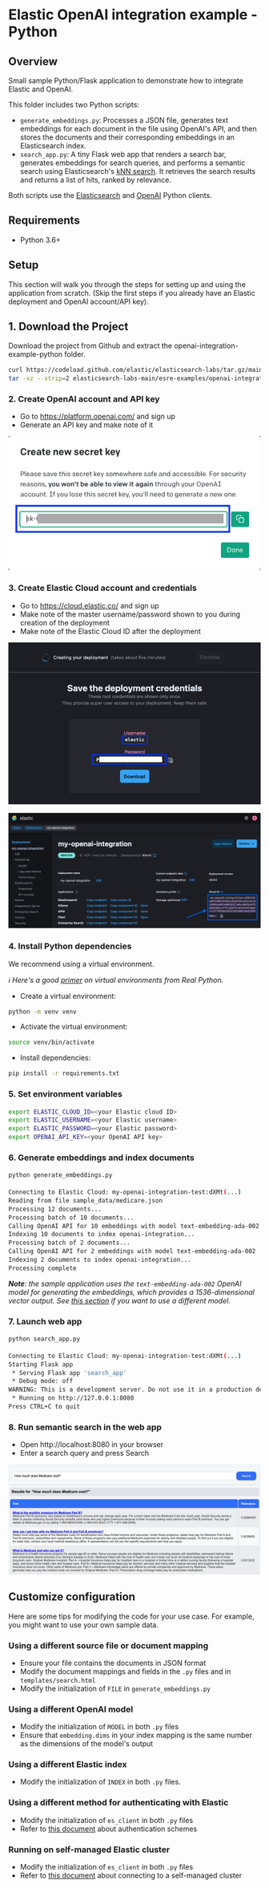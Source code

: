 # Elastic OpenAI integration example - Python

## Overview

Small sample Python/Flask application to demonstrate how to integrate Elastic and OpenAI.

This folder includes two Python scripts:

- `generate_embeddings.py`: Processes a JSON file, generates text embeddings for each document in the file using OpenAI's API, and then stores the documents and their corresponding embeddings in an Elasticsearch index.
- `search_app.py`: A tiny Flask web app that renders a search bar, generates embeddings for search queries, and performs a semantic search using Elasticsearch's [kNN search](https://www.elastic.co/guide/en/elasticsearch/reference/current/knn-search.html). It retrieves the search results and returns a list of hits, ranked by relevance.

Both scripts use the [Elasticsearch](https://github.com/elastic/elasticsearch-py) and [OpenAI](https://github.com/openai/openai-python) Python clients.

## Requirements

- Python 3.6+

## Setup

This section will walk you through the steps for setting up and using the application from scratch.
(Skip the first steps if you already have an Elastic deployment and OpenAI account/API key).

## 1. Download the Project

Download the project from Github and extract the openai-integration-example-python folder.

```bash
curl https://codeload.github.com/elastic/elasticsearch-labs/tar.gz/main | \
tar -xz --strip=2 elasticsearch-labs-main/esre-examples/openai-integration-example-python
```

### 2. Create OpenAI account and API key

- Go to https://platform.openai.com/ and sign up
- Generate an API key and make note of it

![OpenAI API key](images/openai_api_key.png)

### 3. Create Elastic Cloud account and credentials

- Go to https://cloud.elastic.co/ and sign up
- Make note of the master username/password shown to you during creation of the deployment
- Make note of the Elastic Cloud ID after the deployment

![Elastic Cloud credentials](images/elastic_credentials.png)

![Elastic Cloud ID](images/elastic_cloud_id.png)

### 4. Install Python dependencies

We recommend using a virtual environment.

_ℹ️ Here's a good [primer](https://realpython.com/python-virtual-environments-a-primer) on virtual environments from Real Python._

- Create a virtual environment:

```sh
python -m venv venv
```

- Activate the virtual environment:

```sh
source venv/bin/activate
```

- Install dependencies:

```sh
pip install -r requirements.txt
```

### 5. Set environment variables

```sh
export ELASTIC_CLOUD_ID=<your Elastic cloud ID>
export ELASTIC_USERNAME=<your Elastic username>
export ELASTIC_PASSWORD=<your Elastic password>
export OPENAI_API_KEY=<your OpenAI API key>
```

### 6. Generate embeddings and index documents

```sh
python generate_embeddings.py

Connecting to Elastic Cloud: my-openai-integration-test:dXMt(...)
Reading from file sample_data/medicare.json
Processing 12 documents...
Processing batch of 10 documents...
Calling OpenAI API for 10 embeddings with model text-embedding-ada-002
Indexing 10 documents to index openai-integration...
Processing batch of 2 documents...
Calling OpenAI API for 2 embeddings with model text-embedding-ada-002
Indexing 2 documents to index openai-integration...
Processing complete
```

_**Note**: the sample application uses the `text-embedding-ada-002` OpenAI model for generating the embeddings, which provides a 1536-dimensional vector output. See [this section](#using-a-different-openai-model) if you want to use a different model._

### 7. Launch web app

```sh
python search_app.py

Connecting to Elastic Cloud: my-openai-integration-test:dXMt(...)
Starting Flask app
 * Serving Flask app 'search_app'
 * Debug mode: off
WARNING: This is a development server. Do not use it in a production deployment. Use a production WSGI server instead.
 * Running on http://127.0.0.1:8080
Press CTRL+C to quit
```

### 8. Run semantic search in the web app

- Open http://localhost:8080 in your browser
- Enter a search query and press Search

![Search example](images/search.png)

## Customize configuration

Here are some tips for modifying the code for your use case. For example, you might want to use your own sample data.

### Using a different source file or document mapping

- Ensure your file contains the documents in JSON format
- Modify the document mappings and fields in the `.py` files and in `templates/search.html`
- Modify the initialization of `FILE` in `generate_embeddings.py`

### Using a different OpenAI model

- Modify the initialization of `MODEL` in both `.py` files
- Ensure that `embedding.dims` in your index mapping is the same number as the dimensions of the model's output

### Using a different Elastic index

- Modify the initialization of `INDEX` in both `.py` files.

### Using a different method for authenticating with Elastic

- Modify the initialization of `es_client` in both `.py` files
- Refer to [this document](https://www.elastic.co/guide/en/elasticsearch/client/python-api/current/connecting.html#authentication) about authentication schemes

### Running on self-managed Elastic cluster

- Modify the initialization of `es_client` in both `.py` files
- Refer to [this document](https://www.elastic.co/guide/en/elasticsearch/client/python-api/current/connecting.html#connect-self-managed-new) about connecting to a self-managed cluster
